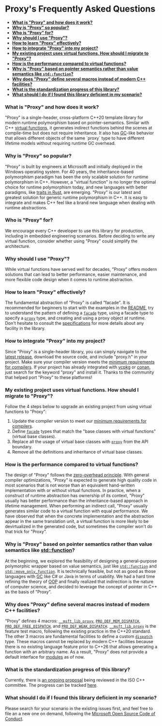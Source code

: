 # Proxy's Frequently Asked Questions

- [**What is "Proxy" and how does it work?**](#what)
- [**Why is "Proxy" so popular?**](#why-popular)
- [**Who is "Proxy" for?**](#who-for)
- [**Why should I use "Proxy"?**](#why-use)
- [**How to learn "Proxy" effectively?**](#how-learn)
- [**How to integrate "Proxy" into my project?**](#how-integrate)
- [**My existing project uses virtual functions. How should I migrate to "Proxy"?**](#how-migrate)
- [**How is the performance compared to virtual functions?**](#performance)
- [**Why is "Proxy" based on pointer semantics rather than value semantics like `std::function`?**](#why-pointer)
- [**Why does "Proxy" define several macros instead of modern C++ facilities?**](#why-macros)
- [**What is the standardization progress of this library?**](#standardization)
- [**What should I do if I found this library deficient in my scenario?**](#help-needed)

### <a name="what">What is "Proxy" and how does it work?</a>

"Proxy" is a single-header, cross-platform C++20 template library for modern runtime polymorphism based on pointer-semantics. Similar with C++ [virtual functions](https://en.cppreference.com/w/cpp/language/virtual), it generates indirect functions behind the scenes at compile-time but does not require inheritance. It also has [GC](https://en.wikipedia.org/wiki/Garbage_collection_(computer_science))-like behavior that allows different objects of the same `proxy` type to have different lifetime models without requiring runtime GC overhead.

### <a name="why-popular">Why is "Proxy" so popular?</a>

"Proxy" is built by engineers at Microsoft and initially deployed in the Windows operating system. For 40 years, the inheritance-based polymorphism paradigm has been the only scalable solution for runtime polymorphism in C++. However, a "virtual function" is no longer the optimal choice for runtime polymorphism today, and new languages with better paradigms, like <a href="https://doc.rust-lang.org/book/ch10-02-traits.html">traits in Rust</a>, are emerging. "Proxy" is our latest and greatest solution for generic runtime polymorphism in C++. It is easy to integrate and makes C++ feel like a brand new language when dealing with runtime abstractions.

### <a name="who-for">Who is "Proxy" for?</a>

We encourage every C++ developer to use this library for production, including in embedded engineering scenarios. Before deciding to write any virtual function, consider whether using "Proxy" could simplify the architecture.

### <a name="why-use">Why should I use "Proxy"?</a>

While virtual functions have served well for decades, "Proxy" offers modern solutions that can lead to better performance, easier maintenance, and more flexible code design when it comes to runtime abstraction.

### <a name="how-learn">How to learn "Proxy" effectively?</a>

The fundamental abstraction of "Proxy" is called "facade". It is recommended for beginners to start with the examples in the [README](../../README.md), try to understand the pattern of defining a [`facade`](ProFacade.md) type, using a facade type to specify a [`proxy`](proxy.md) type, and creating and using a proxy object at runtime. Don't hesitate to consult the [specifications](specifications.md) for more details about any facility in the library.

### <a name="how-integrate">How to integrate "Proxy" into my project?</a>

Since "Proxy" is a single-header library, you can simply navigate to the [latest release](https://github.com/microsoft/proxy/releases), download the source code, and include "proxy.h" in your project. Make sure your compiler version meets the [minimum requirements for compilers](../../README.md#compiler-req). If your project has already integrated with [vcpkg](https://vcpkg.io/) or [conan](https://conan.io/), just search for the keyword "proxy" and install it. Thanks to the community that helped port "Proxy" to these platforms!


### <a name="how-migrate">My existing project uses virtual functions. How should I migrate to "Proxy"?</a>

Follow the 4 steps below to upgrade an existing project from using virtual functions to "Proxy":

1. Update the compiler version to meet our [minimum requirements for compilers](../../README.md#compiler-req).
2. Define [`facade`](ProFacade.md) types that match the "base classes with virtual functions" (virtual base classes).
3. Replace all the usage of virtual base classes with [`proxy`](proxy.md) from the API boundary.
4. Remove all the definitions and inheritance of virtual base classes.

### <a name="performance">How is the performance compared to virtual functions?</a>

The design of "Proxy" follows the [zero-overhead principle](https://en.cppreference.com/w/cpp/language/Zero-overhead_principle). With general compiler optimizations, "Proxy" is expected to generate high quality code in most scenarios that is not worse than an equivalent hand-written implementation with or without virtual functions. In practice, when a construct of runtime abstraction has ownership of its context, "Proxy" usually has better performance than the inheritance-based approach in lifetime management. When performing an indirect call, "Proxy" usually generates similar code to a virtual function with equal performance. We have observed that when the concrete implementation and the abstraction appear in the same translation unit, a virtual function is more likely to be devirtualized in the generated code, but sometimes the compiler won't do that trick for "Proxy".

### <a name="why-pointer">Why is "Proxy" based on pointer semantics rather than value semantics like [std::function](https://en.cppreference.com/w/cpp/utility/functional/function)?</a>

At the beginning, we explored the feasibility of designing a general-purpose polymorphic wrapper based on value semantics, just like [`std::function`](https://en.cppreference.com/w/cpp/utility/functional/function) and [`std::move_only_function`](https://en.cppreference.com/w/cpp/utility/functional/move_only_function). It is technically feasible, but not as good as those languages with [GC](https://en.wikipedia.org/wiki/Garbage_collection_(computer_science)) like C# or Java in terms of usability. We had a hard time refining the theory of [OOP](https://en.wikipedia.org/wiki/Object-oriented_programming) and finally realized that indirection is the nature of computer science, and decided to leverage the concept of pointer in C++ as the basis of "Proxy".

### <a name="why-macros">Why does "Proxy" define several macros instead of modern C++ facilities?</a>

"Proxy" defines 4 macros: [`__msft_lib_proxy`](__msft_lib_proxy.md), [`PRO_DEF_MEM_DISPATCH`](PRO_DEF_MEM_DISPATCH.md), [`PRO_DEF_FREE_DISPATCH`](PRO_DEF_FREE_DISPATCH.md), and [`PRO_DEF_WEAK_DISPATCH`](PRO_DEF_WEAK_DISPATCH.md). [`__msft_lib_proxy`](__msft_lib_proxy.md) is the feature test macro, following the existing practice in the C++20 standard. The other 3 macros are fundamental facilities to define a custom [`dispatch`](ProDispatch.md) type. These macros cannot be replaced by modern C++ facilities because there is no existing language feature prior to C++26 that allows generating a function with an arbitrary name. As a result, "Proxy" does not provide a default interface for [modules](https://en.cppreference.com/w/cpp/language/modules) as of now.

### <a name="standardization">What is the standardization progress of this library?</a>

Currently, there is [an ongoing proposal](https://wg21.link/p3086) being reviewed in the ISO C++ committee. The progress can be tracked [here](https://github.com/cplusplus/papers/issues/1741).

### <a name="help-needed">What should I do if I found this library deficient in my scenario?</a>

Please search for your scenario in the existing issues first, and feel free to file an a new one on demand, following the [Microsoft Open Source Code of Conduct](https://opensource.microsoft.com/codeofconduct/).
